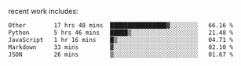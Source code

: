 
<!--<img width="1415" height="100" alt="blu" src="https://github.com/rdsilva01/rdsilva01/assets/101207588/deb060e5-d035-4f09-b511-e3f50605b207">-->

<!-- \> Enthusiastic about developing and building solutions <br>
\> Computer Science and Engineering @ UBI -->

<!-- <a href="https://www.rodrigosilva.live/">personal website</a> 🏁 -->

<!-- ![](https://komarev.com/ghpvc/?username=rdsilva01) -->

recent work includes:
<!--START_SECTION:waka-->

```txt
Other        17 hrs 48 mins  ████████████████▓░░░░░░░░   66.16 %
Python       5 hrs 46 mins   █████▒░░░░░░░░░░░░░░░░░░░   21.48 %
JavaScript   1 hr 16 mins    █▒░░░░░░░░░░░░░░░░░░░░░░░   04.71 %
Markdown     33 mins         ▓░░░░░░░░░░░░░░░░░░░░░░░░   02.10 %
JSON         26 mins         ▒░░░░░░░░░░░░░░░░░░░░░░░░   01.67 %
```

<!--END_SECTION:waka-->

